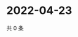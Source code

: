 # 2022-04-23

共 0 条

<!-- BEGIN WEIBO -->
<!-- 最后更新时间 Sat Apr 23 2022 11:31:10 GMT+0800 (China Standard Time) -->

<!-- END WEIBO -->
